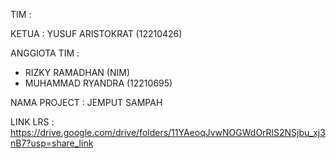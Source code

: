 TIM :

KETUA : YUSUF ARISTOKRAT (12210426)

ANGGIOTA TIM :
- RIZKY RAMADHAN (NIM)
- MUHAMMAD RYANDRA (12210695)

NAMA PROJECT : JEMPUT SAMPAH

LINK LRS : https://drive.google.com/drive/folders/11YAeoqJvwNOGWdOrRlS2NSjbu_xj3nB7?usp=share_link
